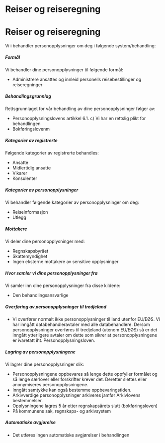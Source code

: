 # Reiser og reiseregning

Reiser og reiseregning
======================

  

Vi i behandler personopplysninger om deg i følgende system/behandling:

  

##### Formål

Vi behandler dine personopplysninger til følgende formål:

*   Administrere ansattes og innleid personells reisebestillinger og reiseregninger

##### Behandlingsgrunnlag

Rettsgrunnlaget for vår behandling av dine personopplysninger følger av:

*   Personopplysningslovens artikkel 6.1. c) Vi har en rettslig plikt for behandlingen
*   Bokføringslovenm

##### Kategorier av registrerte

Følgende kategorier av registrerte behandles:

*   Ansatte
*   Midlertidig ansatte
*   Vikarer
*   Konsulenter

##### Kategorier av personopplysninger

Vi behandler følgende kategorier av personopplysninger om deg:

*   Reiseinformasjon
*   Utlegg

##### Mottakere

Vi deler dine personopplysninger med:

*   Regnskapsbyrået
*   Skattemyndighet
*   Ingen eksterne mottakere av sensitive opplysninger

##### Hvor samler vi dine personopplysninger fra

Vi samler inn dine personopplysninger fra disse kildene:

*   Den behandlingsansvarlige

##### Overføring av personopplysninger til tredjeland

*   Vi overfører normalt ikke personopplysninger til land utenfor EU/EØS. Vi har inngått databehandleravtaler med alle databehandlere. Dersom personopplysninger overføres til tredjeland (utenom EU/EØS) så er det inngått ytterligere avtaler om dette som sikrer at personopplysningene er ivaretatt iht. Personopplysningsloven.

##### Lagring av personopplysningene

Vi lagrer dine personopplysninger slik:

*   Personopplysningene oppbevares så lenge dette oppfyller formålet og så lenge særlover eller forskrifter krever det. Deretter slettes eller anonymiseres personopplysningene.
*   Inngått samtykke kan også bestemme oppbevaringstiden.
*   Arkivverdige personopplysninger arkiveres jamfør Arkivlovens bestemmelser.
*   Opplysningene lagres 5 år etter regnskapsårets slutt (bokføringsloven)
*   På kommunens sak, regnskaps- og arkivsystem

##### Automatiske avgjørelse

*   Det utføres ingen automatiske avgjørelser i behandlingen